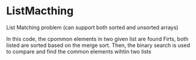 # ListMacthing

List Matching problem (can support both sorted and unsorted arrays)

In this code, the cpommon elements in two given list are found
Firts, both listed are sorted based on the merge sort.
Then, the binary search is used to compare and find the common elements wihtin two lists

